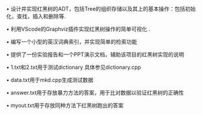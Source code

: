 • 设计并实现红黑树的ADT，包括Tree的组织存储以及其上的基本操作：包括初始化，查找，插入和删除等.

• 利用VScode的Graphviz插件实现红黑树操作的简单可视化 .

• 编写一个小型的英汉词典索引，并实现简单的检索功能

• 提供了一份实验报告和一个PPT演示文档，辅助该项目的红黑树实现的说明

• 1.txt和2.txt用于测试dictionary  具体参见dictionary.cpp

• data.txt用于mkd.cpp生成测试数据

• answer.txt用于存放暴力方法的答案，用于比对数据以验证红黑树的正确性

• myout.txt用于存放同种方法下红黑树跑出的答案